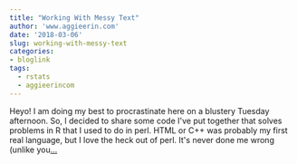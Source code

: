 ```yaml
---
title: "Working With Messy Text"
author: 'www.aggieerin.com'
date: '2018-03-06'
slug: working-with-messy-text
categories:
- bloglink
tags:
  - rstats
  - aggieerincom
---
```


Heyo! I am doing my best to procrastinate here on a blustery Tuesday afternoon. So, I decided to share some code I've put together that solves problems in R that I used to do in perl. HTML or C++ was probably my first real language, but I love the heck out of perl. It's never done me wrong (unlike you[... <i class="fas fa-external-link-alt"></i>](https://doomlab.github.io/post/working-with-messy-text/)

